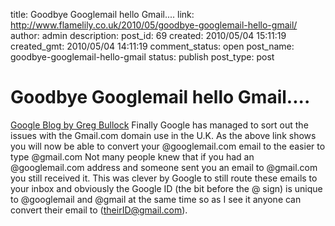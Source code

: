 title: Goodbye Googlemail hello Gmail....
link: http://www.flamelily.co.uk/2010/05/goodbye-googlemail-hello-gmail/
author: admin
description: 
post_id: 69
created: 2010/05/04 15:11:19
created_gmt: 2010/05/04 14:11:19
comment_status: open
post_name: goodbye-googlemail-hello-gmail
status: publish
post_type: post

# Goodbye Googlemail hello Gmail....

[Google Blog by Greg Bullock](http://gmailblog.blogspot.com/2010/05/google-mail-is-becoming-gmail-in-uk.html) Finally Google has managed to sort out the issues with the Gmail.com domain use in the U.K. As the above link shows you will now be able to convert your @googlemail.com email to the easier to type @gmail.com Not many people knew that if you had an @googlemail.com address and someone sent you an email to @gmail.com you still received it. This was clever by Google to still route these emails to your inbox and obviously the Google ID (the bit before the @ sign) is unique to @googlemail and @gmail at the same time so as I see it anyone can convert their email to (theirID@gmail.com).